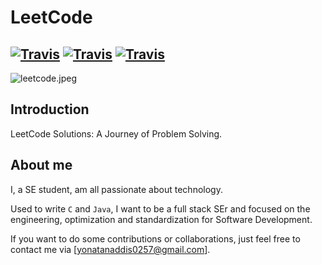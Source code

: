 # LeetCode
[![Travis](https://img.shields.io/badge/Language-C-blue.svg)]() [![Travis](https://img.shields.io/badge/language-Python-red.svg)]() [![Travis](https://img.shields.io/badge/language-Java-blue.svg)]()
---

![leetcode.jpeg](https://tva1.sinaimg.cn/large/007S8ZIlly1ghltwf4xivj30dw0780sm.jpg)

## Introduction

LeetCode Solutions: A Journey of Problem Solving. 

## About me

I, a SE student, am all passionate about technology.

Used to write `C` and `Java`, I want to be a full stack SEr and focused on the engineering, optimization and standardization for Software Development.

If you want to do some contributions or collaborations, just feel free to contact me via [yonatanaddis0257@gmail.com].
